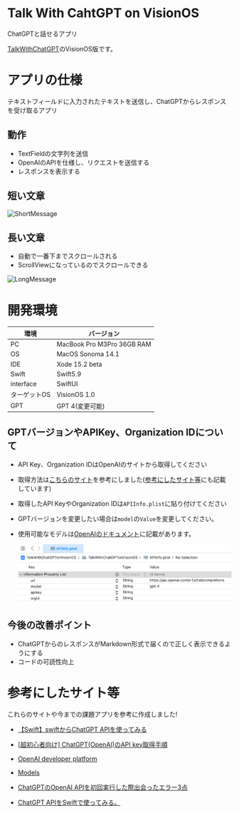 # Talk With CahtGPT on VisionOS
ChatGPTと話せるアプリ

[TalkWithChatGPT](https://github.com/cranoo3/TalkWithChatGPT)のVisionOS版です。

# アプリの仕様
テキストフィールドに入力されたテキストを送信し、ChatGPTからレスポンスを受け取るアプリ

## 動作

 - TextFieldの文字列を送信
 - OpenAIのAPIを仕様し、リクエストを送信する
 - レスポンスを表示する

## 短い文章
![ShortMessage](./ReadmeImage/ShortMessage.gif)

## 長い文章

- 自動で一番下までスクロールされる
- ScrollViewになっているのでスクロールできる

![LongMessage](./ReadmeImage/LongMessage.gif)

# 開発環境

|環境 | バージョン|
|---|---|
| PC | MacBook Pro M3Pro 36GB RAM |
| OS | MacOS Sonoma 14.1 | 
| IDE | Xode 15.2 beta|
| Swift | Swift5.9 |
| interface | SwiftUI |
| ターゲットOS | VisionOS 1.0 |
| GPT | GPT 4(変更可能) |

## GPTバージョンやAPIKey、Organization IDについて

- API Key、Organization IDはOpenAIのサイトから取得してください
- 取得方法は[こちらのサイト](https://note.com/libproc/n/nc777ee0b3bf0)を参考にしました([参考にしたサイト等](#参考にしたサイト等)にも記載しています)
- 取得したAPI KeyやOrganization IDは`APIInfo.plist`に貼り付けてください
- GPTバージョンを変更したい場合は`model`の`Value`を変更してください。
- 使用可能なモデルは[OpenAIのドキュメント](https://platform.openai.com/docs/models/overview)に記載があります。

  ![APIInfoPlist](./ReadmeImage/APIInfoPlist.png)


## 今後の改善ポイント
- ChatGPTからのレスポンスがMarkdown形式で届くので正しく表示できるようにする
- コードの可読性向上

# 参考にしたサイト等
これらのサイトや今までの課題アプリを参考に作成しました!

- [【Swift】swiftからChatGPT APIを使ってみる](https://thwork.net/2023/04/08/swift_chatgpt-api/)

- [[超初心者向け] ChatGPT(OpenAI)のAPI key取得手順](https://note.com/libproc/n/nc777ee0b3bf0)

- [OpenAI developer platform](https://platform.openai.com/docs/overview)

- [Models](https://platform.openai.com/docs/models/overview)

- [ChatGPTのOpenAI APIを初回実行した際出会ったエラー3点](https://zenn.dev/mjxo/articles/342adeec61d56e)

- [ChatGPT APIをSwiftで使ってみる。](https://qiita.com/district_13_bm/items/c946e8043e0e4d55d349)
